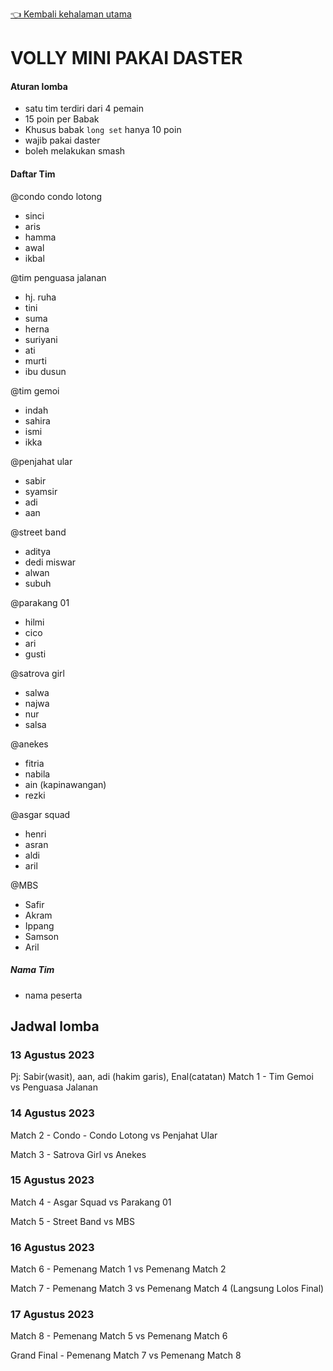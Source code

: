 [👈 Kembali kehalaman utama](/readme.md)

# VOLLY MINI PAKAI DASTER

#### Aturan lomba
- satu tim terdiri dari 4 pemain
- 15 poin per Babak
- Khusus babak `long set` hanya 10 poin
- wajib pakai daster
- boleh melakukan smash

#### Daftar Tim

@condo condo lotong
- sinci
- aris
- hamma
- awal
- ikbal

@tim penguasa jalanan
- hj. ruha
- tini
- suma
- herna
- suriyani
- ati
- murti
- ibu dusun

@tim gemoi
- indah
- sahira
- ismi
- ikka

@penjahat ular
- sabir
- syamsir
- adi 
- aan

@street band
- aditya
- dedi miswar
- alwan
- subuh

@parakang 01
- hilmi
- cico
- ari
- gusti

@satrova girl
- salwa
- najwa
- nur
- salsa

@anekes
- fitria
- nabila
- ain (kapinawangan)
- rezki

@asgar squad
- henri
- asran
- aldi
- aril

@MBS
- Safir
- Akram
- Ippang
- Samson
- Aril

##### Nama Tim
- nama peserta

## Jadwal lomba

### 13 Agustus 2023
Pj: Sabir(wasit), aan, adi (hakim garis), Enal(catatan)
Match 1 - Tim Gemoi vs Penguasa Jalanan 

### 14 Agustus 2023
Match 2 - Condo - Condo Lotong vs Penjahat Ular

Match 3 - Satrova Girl vs Anekes

### 15 Agustus 2023
Match 4 - Asgar Squad vs Parakang 01

Match 5 - Street Band vs MBS

### 16 Agustus 2023
Match 6 - Pemenang Match 1 vs Pemenang Match 2

Match 7 - Pemenang Match 3 vs Pemenang Match 4 (Langsung Lolos Final)

### 17 Agustus 2023
Match 8 - Pemenang Match 5 vs Pemenang Match 6

Grand Final - Pemenang Match 7 vs Pemenang Match 8
